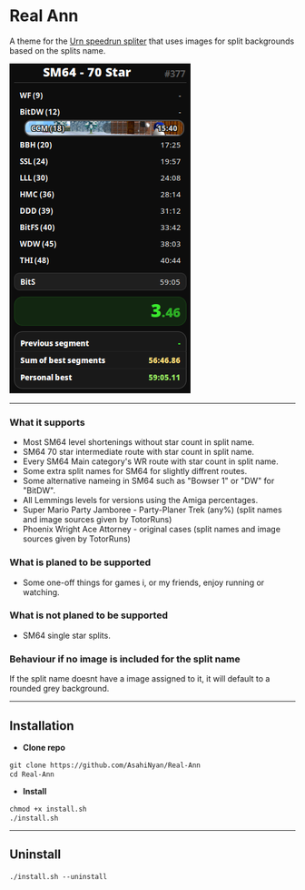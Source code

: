 # Real Ann
A theme for the [Urn speedrun spliter](https://github.com/paoloose/urn) that uses images for split backgrounds based on the splits name.

![](assets/example.png) 

---

### What it supports
- Most SM64 level shortenings without star count in split name.
- SM64 70 star intermediate route with star count in split name.
- Every SM64 Main category's WR route with star count in split name.
- Some extra split names for SM64 for slightly diffrent routes.
- Some alternative nameing in SM64 such as "Bowser 1" or "DW" for "BitDW".
- All Lemmings levels for versions using the Amiga percentages.
- Super Mario Party Jamboree - Party-Planer Trek (any%) (split names and image sources given by TotorRuns)
- Phoenix Wright Ace Attorney - original cases (split names and image sources given by TotorRuns)

### What is planed to be supported
- Some one-off things for games i, or my friends, enjoy running or watching.

### What is not planed to be supported 
- SM64 single star splits.

### Behaviour if no image is included for the split name
If the split name doesnt have a image assigned to it, it will default to a rounded grey background.
 
---
## Installation
- **Clone repo**
```
git clone https://github.com/AsahiNyan/Real-Ann
cd Real-Ann
```

- **Install**
```
chmod +x install.sh
./install.sh
```

---
## Uninstall
```
./install.sh --uninstall
```


